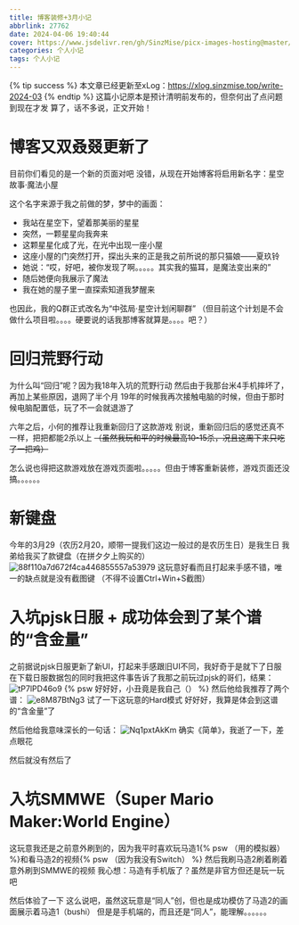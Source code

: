 ```yaml
---
title: 博客装修+3月小记
abbrlink: 27762
date: 2024-04-06 19:40:44
cover: https://www.jsdelivr.ren/gh/SinzMise/picx-images-hosting@master/20240531/2024-03.77de7vvpz7.webp
categories: 个人小记
tags: 个人小记
---
```

{% tip success %} 本文章已经更新至xLog：https://xlog.sinzmise.top/write-2024-03 {% endtip %}
这篇小记原本是预计清明前发布的，但奈何出了点问题到现在才发
算了，话不多说，正文开始！

# 博客又双叒叕更新了
目前你们看见的是一个新的页面对吧
没错，从现在开始博客将启用新名字：星空故事·魔法小屋

这个名字来源于我之前做的梦，梦中的画面：
- 我站在星空下，望着那美丽的星星
- 突然，一颗星星向我奔来
- 这颗星星化成了光，在光中出现一座小屋
- 这座小屋的门突然打开，探出头来的正是我之前所说的那只猫娘——夏玖铃
- 她说：“哎，好吧，被你发现了啊。。。。。其实我的猫耳，是魔法变出来的”
- 随后她便向我展示了魔法
- 我在她的屋子里一直探索知道我梦醒来

也因此，我的Q群正式改名为“中弦局·星空计划闲聊群”
（但目前这个计划是不会做什么项目啦。。。。硬要说的话我那博客就算是。。。。吧？）

# 回归荒野行动
为什么叫“回归”呢？因为我18年入坑的荒野行动
然后由于我那台米4手机摔坏了，再加上某些原因，退网了半个月
19年的时候我再次接触电脑的时候，但由于那时候电脑配置低，玩了不一会就退游了

六年之后，小何的推荐让我重新回归了这款游戏
别说，重新回归后的感觉还真不一样，把把都能2杀以上 ~~（虽然我玩和平的时候最高10-15杀，况且这周下来只吃了一把鸡）~~

怎么说也得把这款游戏放在游戏页面啦。。。。。但由于博客重新装修，游戏页面还没搞。。。。。。

# 新键盘
今年的3月29（农历2月20，顺带一提我们这边一般过的是农历生日）是我生日
我弟给我买了款键盘（在拼夕夕上购买的）
![88f110a7d672f4ca446855557a53979](https://www.jsdelivr.ren/gh/SinzMise/picx-images-hosting@master/88f110a7d672f4ca446855557a53979.b8oh9gxf9.webp)
这玩意好看而且打起来手感不错，唯一的缺点就是没有截图键
（不得不设置Ctrl+Win+S截图）

# 入坑pjsk日服 + 成功体会到了某个谱的“含金量”
之前据说pjsk日服更新了新UI，打起来手感跟旧UI不同，我好奇于是就下了日服
在下载日服数据包的同时我把这件事告诉了我那之前玩过pjsk的哥们，结果：
![tP7lPD46o9](https://www.jsdelivr.ren/gh/SinzMise/picx-images-hosting@master/tP7lPD46o9.3d4kihor57.webp)
{% psw 好好好，小丑竟是我自己（） %}
然后他给我推荐了两个谱：
![e8M87BtNg3](https://www.jsdelivr.ren/gh/SinzMise/picx-images-hosting@master/e8M87BtNg3.4qr3mj11ks.webp)
试了一下这玩意的Hard模式
好好好，我算是体会到这谱的“含金量”了

然后他给我意味深长的一句话：
![Nq1pxtAkKm](https://www.jsdelivr.ren/gh/SinzMise/picx-images-hosting@master/Nq1pxtAkKm.64dmqkek97.webp)
确实《简单》，我逝了一下，差点眼花

然后就没有然后了

# 入坑SMMWE（Super Mario Maker:World Engine）
这玩意我还是之前意外刷到的，因为我平时喜欢玩马造1{% psw （用的模拟器） %}和看马造2的视频{% psw （因为我没有Switch） %}
然后我刷马造2刷着刷着意外刷到SMMWE的视频
我心想：马造有手机版了？虽然是非官方但还是玩一玩吧

然后体验了一下
这么说吧，虽然这玩意是“同人”创，但也是成功模仿了马造2的画面展示着马造1（bushi）
但是是手机端的，而且还是“同人”，能理解。。。。。。